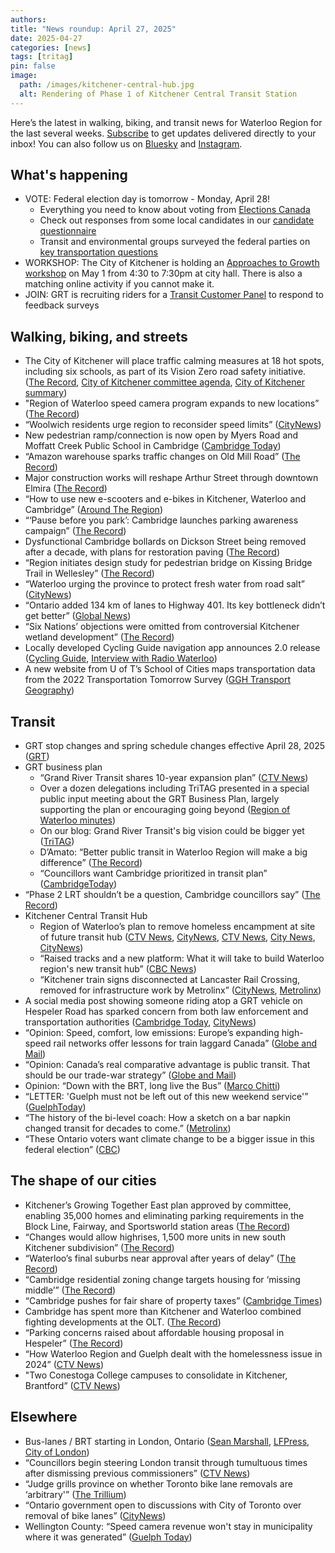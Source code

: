 ```yaml
---
authors: 
title: "News roundup: April 27, 2025"
date: 2025-04-27
categories: [news]
tags: [tritag]
pin: false
image:
  path: /images/kitchener-central-hub.jpg
  alt: Rendering of Phase 1 of Kitchener Central Transit Station
---
```

Here’s the latest in walking, biking, and transit news for Waterloo Region for the last several weeks. [Subscribe](https://eepurl.com/4Mtkf) to get updates delivered directly to your inbox\! You can also follow us on [Bluesky](https://bsky.app/profile/tritag.ca) and [Instagram](https://www.instagram.com/tritag.ca/).

## What's happening

* VOTE: Federal election day is tomorrow \- Monday, April 28\!  
  * Everything you need to know about voting from [Elections Canada](https://www.elections.ca/home.aspx)  
  * Check out responses from some local candidates in our [candidate questionnaire](https://tritag.ca/federal-election-2025/)  
  * Transit and environmental groups surveyed the federal parties on [key transportation questions](https://www.ttcriders.ca/federalelection2025)  
* WORKSHOP: The City of Kitchener is holding an [Approaches to Growth workshop](https://www.engagewr.ca/kitchener2051/approaches-growth-workshop-and-matching-online-activity) on May 1 from 4:30 to 7:30pm at city hall. There is also a matching online activity if you cannot make it.  
* JOIN: GRT is recruiting riders for a [Transit Customer Panel](https://www.grt.ca/en/about-grt/transit-customer-panel.aspx) to respond to feedback surveys

## Walking, biking, and streets

* The City of Kitchener will place traffic calming measures at 18 hot spots, including six schools, as part of its Vision Zero road safety initiative. ([The Record](https://www.therecord.com/news/waterloo-region/kitchener-wants-to-slow-more-traffic/article_1ca1df81-e9ab-5f81-83ea-0be2a4ef0d3c.html), [City of Kitchener committee agenda](https://pub-kitchener.escribemeetings.com/Meeting.aspx?Id=e9009eb2-3c84-4d27-a027-e674c9457f8b&Agenda=Agenda&lang=English&Item=12&Tab=attachments), [City of Kitchener summary](https://www.kitchener.ca/en/news/kitchener-s-streets-are-slower-safer-as-vision-zero-work-continues.aspx))  
* "Region of Waterloo speed camera program expands to new locations” ([The Record](https://www.therecord.com/news/waterloo-region/region-of-waterloo-speed-camera-program-expands-to-new-locations/article_eceea55d-d917-5262-aa53-6c72a00218d7.html))  
* “Woolwich residents urge region to reconsider speed limits” ([CityNews](https://kitchener.citynews.ca/2025/04/09/loud-and-clear-woolwich-residents-urge-region-to-reconsider-speed-limits-on-rural-road/))  
* New pedestrian ramp/connection is now open by Myers Road and Moffatt Creek Public School in Cambridge ([Cambridge Today](https://www.cambridgetoday.ca/local-news/myers-road-pedestrian-ramp-is-now-open-10489384))  
* “Amazon warehouse sparks traffic changes on Old Mill Road” ([The Record](https://www.therecord.com/news/waterloo-region/amazon-warehouse-sparks-traffic-changes-on-old-mill-road/article_55c39b15-61d7-55d8-8738-5a0218bf18b7.html))  
* Major construction works will reshape Arthur Street through downtown Elmira ([The Record](https://www.therecord.com/news/waterloo-region/75-million-in-works-for-woolwich-includes-arthur-street-region-says/article_985789a3-7521-5489-b59e-f4ef5180a62e.html))  
* “How to use new e-scooters and e-bikes in Kitchener, Waterloo and Cambridge” ([Around The Region](https://aroundtheregion.ca/faqs-on-new-e-scooter-and-e-bike-program-in-kitchener-waterloo-and-cambridge/))  
* “‘Pause before you park’: Cambridge launches parking awareness campaign” ([The Record](https://www.therecord.com/news/waterloo-region/pause-before-you-park-cambridge-launches-parking-awareness-campaign/article_f2a69e93-3cfc-5f38-af17-840bc97b246e.html))  
* Dysfunctional Cambridge bollards on Dickson Street being removed after a decade, with plans for restoration paving ([The Record](https://www.therecord.com/news/waterloo-region/bungled-cambridge-bollards-being-removed-after-a-decade/article_0ae859af-9d46-57f1-bc34-0923530a5601.html))  
* “Region initiates design study for pedestrian bridge on Kissing Bridge Trail in Wellesley” ([The Record](https://www.therecord.com/news/waterloo-region/region-initiates-design-study-for-pedestrian-bridge-on-kissing-bridge-trail-in-wellesley/article_d5a5c1be-a86a-535a-9e65-f39612df8fe8.html))  
* “Waterloo urging the province to protect fresh water from road salt” ([CityNews](https://kitchener.citynews.ca/2025/04/15/waterloo-urging-the-province-to-protect-fresh-water-from-road-salt/))  
* “Ontario added 134 km of lanes to Highway 401\. Its key bottleneck didn’t get better” ([Global News](https://globalnews.ca/news/11095945/ontario-highway-401-congestion-lanes-added/))  
* “Six Nations’ objections were omitted from controversial Kitchener wetland development” ([The Record](https://www.therecord.com/news/waterloo-region/six-nations-objections-were-omitted-from-controversial-kitchener-wetland-development/article_e654015f-cdf0-591e-9630-d2e73aafe37b.html))  
* Locally developed Cycling Guide navigation app announces 2.0 release ([Cycling Guide](https://cyclingguide.org/2025/04/announcing-cycling-guide-2-0/), [Interview with Radio Waterloo](https://radiowaterloo.ca/ckms-news-2025-04-17-local-cycling-route-finder-app-rolls-in-with-big-update/))  
* A new website from U of T’s School of Cities maps transportation data from the 2022 Transportation Tomorrow Survey ([GGH Transport Geography](https://schoolofcities.github.io/ggh-transport-geography/))

## Transit

* GRT stop changes and spring schedule changes effective April 28, 2025 ([GRT](https://www.grt.ca/en/service-updates/service-alerts.aspx))  
* GRT business plan  
  * “Grand River Transit shares 10-year expansion plan” ([CTV News](https://www.ctvnews.ca/kitchener/article/grand-river-transit-shares-10-year-expansion-plan/))  
  * Over a dozen delegations including TriTAG presented in a special public input meeting about the GRT Business Plan, largely supporting the plan or encouraging going beyond ([Region of Waterloo minutes](https://pub-regionofwaterloo.escribemeetings.com/Meeting.aspx?Id=35b5655c-8ceb-4a1a-9f10-5c74c994e205&Agenda=PostMinutes&lang=English&Item=5&Tab=attachments))  
  * On our blog: Grand River Transit's big vision could be bigger yet ([TriTAG](https://tritag.ca/blog/2025/04/15/business-plan/))  
  * D’Amato: “Better public transit in Waterloo Region will make a big difference” ([The Record](https://www.therecord.com/opinion/columnists/better-public-transit-in-waterloo-region-will-make-a-big-difference/article_6512fd12-ecaf-5236-9009-bcf731d0f129.html))  
  * “Councillors want Cambridge prioritized in transit plan” ([CambridgeToday](https://www.cambridgetoday.ca/local-news/weve-waited-long-enough-councillors-want-cambridge-prioritized-in-transit-plan-10495769))  
* “Phase 2 LRT shouldn’t be a question, Cambridge councillors say” ([The Record](https://www.therecord.com/news/waterloo-region/phase-2-lrt-shouldn-t-be-a-question-cambridge-councillors-say/article_4912d400-132d-5c15-a1d7-37c501328ab6.html))  
* Kitchener Central Transit Hub  
  * Region of Waterloo’s plan to remove homeless encampment at site of future transit hub ([CTV News](https://www.ctvnews.ca/kitchener/article/region-of-waterloos-plan-to-remove-homeless-encampment-at-site-of-future-transit-hub/), [CityNews](https://kitchener.citynews.ca/2025/04/16/victoria-street-encampment-to-be-cleared-to-make-way-for-transit-hub-construction/), [CTV News](https://www.ctvnews.ca/kitchener/article/community-advocates-and-residents-raise-concerns-with-plan-to-clear-kitchener-encampment/), [City News](https://kitchener.citynews.ca/2025/04/24/regional-council-pass-bylaw-to-clear-victoria-street-encampment-delegates-speak-in-passionate-opposition/), [CityNews](https://kitchener.citynews.ca/2025/04/25/they-wont-disappear-residents-of-100-victoria-encampment-react-to-new-bylaw/))  
  * “Raised tracks and a new platform: What it will take to build Waterloo region's new transit hub” ([CBC News](https://www.cbc.ca/news/canada/kitchener-waterloo/metrolinx-region-waterloo-new-transit-hub-1.7512122))  
  * “Kitchener train signs disconnected at Lancaster Rail Crossing, removed for infrastructure work by Metrolinx” ([CityNews](https://kitchener.citynews.ca/2025/04/25/kitchener-train-signs-disconnected-removed-for-infrastructure-work/), [Metrolinx](https://assets.metrolinx.com/image/upload/Images/Metrolinx/Construction_Notice_-_Kithchener_Centre_Transit_Hub_Drilling_Work.pdf))  
* A social media post showing someone riding atop a GRT vehicle on Hespeler Road has sparked concern from both law enforcement and transportation authorities ([Cambridge Today](https://www.cambridgetoday.ca/local-news/dont-ride-on-top-of-our-buses-says-grand-river-transit-10530386), [CityNews](https://kitchener.citynews.ca/2025/04/17/grt-aware-of-incidents-involving-man-riding-on-top-of-buses/))  
* “Opinion: Speed, comfort, low emissions: Europe’s expanding high-speed rail networks offer lessons for train laggard Canada” ([Globe and Mail](https://www.theglobeandmail.com/business/commentary/article-speed-comfort-low-emissions-europes-expanding-high-speed-rail-networks/))  
* “Opinion: Canada’s real comparative advantage is public transit. That should be our trade-war strategy” ([Globe and Mail](https://www.theglobeandmail.com/business/commentary/article-canadas-real-comparative-advantage-is-public-transit-that-should-be/))  
* Opinion: “Down with the BRT, long live the Bus” ([Marco Chitti](https://marcochitti.substack.com/p/down-with-the-brt-long-live-the-bus))  
* “LETTER: 'Guelph must not be left out of this new weekend service'” ([GuelphToday](https://www.guelphtoday.com/letters-to-the-editor/letter-guelph-must-not-be-left-out-of-this-new-weekend-service-10495799))  
* “The history of the bi-level coach: How a sketch on a bar napkin changed transit for decades to come.” ([Metrolinx](https://www.metrolinx.com/en/discover/the-history-of-the-bi-level-coach))  
* “These Ontario voters want climate change to be a bigger issue in this federal election” ([CBC](https://www.cbc.ca/news/canada/kitchener-waterloo/kitchener-waterloo-votes-climate-change-federal-election-1.7504594))

## The shape of our cities

* Kitchener’s Growing Together East plan approved by committee, enabling 35,000 homes and eliminating parking requirements in the Block Line, Fairway, and Sportsworld station areas ([The Record](https://www.therecord.com/news/waterloo-region/going-to-be-quite-impactful-planning-changes-enabling-35-000-new-homes-approved-by-kitchener/article_81fe9cda-d5c8-5d3d-818e-23281f9ee5c0.html))  
* “Changes would allow highrises, 1,500 more units in new south Kitchener subdivision” ([The Record](https://www.therecord.com/news/waterloo-region/changes-would-allow-highrises-1-500-more-units-in-new-south-kitchener-subdivision/article_f95ea0b1-9068-59c4-b632-b438c4f685b3.html))  
* “Waterloo’s final suburbs near approval after years of delay” ([The Record](https://www.therecord.com/news/waterloo-region/waterloos-final-suburbs-near-approval-after-years-of-delay/article_4e55dba4-05ae-591f-9025-ae19adffabac.html))  
* “Cambridge residential zoning change targets housing for ‘missing middle’” ([The Record](https://www.therecord.com/news/waterloo-region/cambridge-residential-zoning-change-targets-housing-for-missing-middle/article_882e075b-11da-5523-9e19-c7bc6933db35.html))  
* “Cambridge pushes for fair share of property taxes” ([Cambridge Times](https://www.cambridgetimes.ca/news/waterloo-region/cambridge-pushes-for-fair-share-of-property-taxes/article_91cc8588-8505-5655-aa4d-58fd38aad37c.html))  
* Cambridge has spent more than Kitchener and Waterloo combined fighting developments at the OLT. ([The Record](https://www.therecord.com/news/waterloo-region/municipalities-rack-up-large-bills-fighting-developments-at-the-ontario-land-tribunal/article_a5e2c85d-4616-5247-8551-e5c0bb565217.html))  
* “Parking concerns raised about affordable housing proposal in Hespeler” ([The Record](https://www.therecord.com/news/waterloo-region/parking-concerns-raised-about-affordable-housing-proposal-in-hespeler/article_15ccedff-343a-5d73-b770-e736d558483e.html))  
* “How Waterloo Region and Guelph dealt with the homelessness issue in 2024” ([CTV News](https://www.ctvnews.ca/kitchener/article/how-waterloo-and-guelph-dealt-with-the-homelessness-issue-in-2024/))  
* "Two Conestoga College campuses to consolidate in Kitchener, Brantford” ([CTV News](https://www.ctvnews.ca/kitchener/article/two-conestoga-college-campuses-to-consolidate-in-kitchener-brantford/))

## Elsewhere

* Bus-lanes / BRT starting in London, Ontario ([Sean Marshall](https://seanmarshall.ca/2025/04/23/brt-comes-to-london/), [LFPress](https://lfpress.com/news/local-news/what-you-need-to-know-about-londons-brt-contraflow-lane), [City of London](https://london.ca/buslanes))  
* “Councillors begin steering London transit through tumultuous times after dismissing previous commissioners” ([CTV News](https://www.ctvnews.ca/london/article/councillors-begin-steering-london-transit-through-tumultuous-times-after-dismissing-previous-commissioners/))  
* “Judge grills province on whether Toronto bike lane removals are ‘arbitrary'” ([The Trillium](https://www.thetrillium.ca/news/justice/judge-grills-province-on-whether-toronto-bike-lane-removals-are-arbitrary-10531533))  
* “Ontario government open to discussions with City of Toronto over removal of bike lanes” ([CityNews](https://toronto.citynews.ca/2025/04/08/ontario-government-open-to-discussions-with-city-of-toronto-over-removal-of-bike-lanes/))  
* Wellington County: “Speed camera revenue won't stay in municipality where it was generated” ([Guelph Today](https://www.guelphtoday.com/local-news/speed-camera-revenue-wont-stay-in-municipality-where-it-was-generated-10567709))

